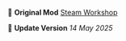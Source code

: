 🔗 **Original Mod**
[Steam Workshop](https://steamcommunity.com/sharedfiles/filedetails/?id=2589174774)

📅 **Update Version**
_14 May 2025_

